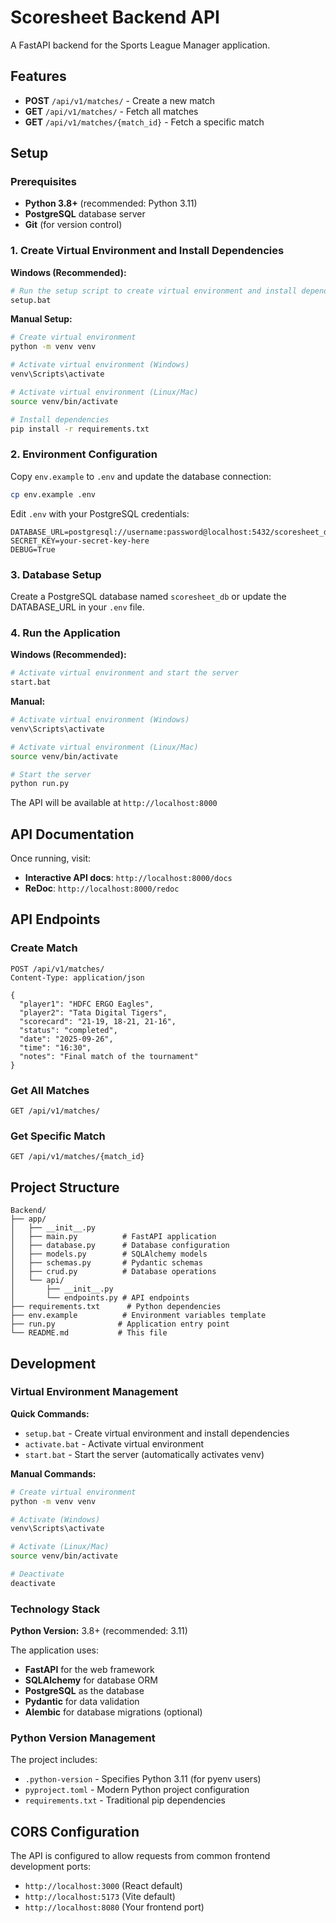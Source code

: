 # Scoresheet Backend API

A FastAPI backend for the Sports League Manager application.

## Features

- **POST** `/api/v1/matches/` - Create a new match
- **GET** `/api/v1/matches/` - Fetch all matches
- **GET** `/api/v1/matches/{match_id}` - Fetch a specific match

## Setup

### Prerequisites

- **Python 3.8+** (recommended: Python 3.11)
- **PostgreSQL** database server
- **Git** (for version control)

### 1. Create Virtual Environment and Install Dependencies

**Windows (Recommended):**
```bash
# Run the setup script to create virtual environment and install dependencies
setup.bat
```

**Manual Setup:**
```bash
# Create virtual environment
python -m venv venv

# Activate virtual environment (Windows)
venv\Scripts\activate

# Activate virtual environment (Linux/Mac)
source venv/bin/activate

# Install dependencies
pip install -r requirements.txt
```

### 2. Environment Configuration

Copy `env.example` to `.env` and update the database connection:

```bash
cp env.example .env
```

Edit `.env` with your PostgreSQL credentials:

```env
DATABASE_URL=postgresql://username:password@localhost:5432/scoresheet_db
SECRET_KEY=your-secret-key-here
DEBUG=True
```

### 3. Database Setup

Create a PostgreSQL database named `scoresheet_db` or update the DATABASE_URL in your `.env` file.

### 4. Run the Application

**Windows (Recommended):**
```bash
# Activate virtual environment and start the server
start.bat
```

**Manual:**
```bash
# Activate virtual environment (Windows)
venv\Scripts\activate

# Activate virtual environment (Linux/Mac)
source venv/bin/activate

# Start the server
python run.py
```

The API will be available at `http://localhost:8000`

## API Documentation

Once running, visit:
- **Interactive API docs**: `http://localhost:8000/docs`
- **ReDoc**: `http://localhost:8000/redoc`

## API Endpoints

### Create Match
```http
POST /api/v1/matches/
Content-Type: application/json

{
  "player1": "HDFC ERGO Eagles",
  "player2": "Tata Digital Tigers",
  "scorecard": "21-19, 18-21, 21-16",
  "status": "completed",
  "date": "2025-09-26",
  "time": "16:30",
  "notes": "Final match of the tournament"
}
```

### Get All Matches
```http
GET /api/v1/matches/
```

### Get Specific Match
```http
GET /api/v1/matches/{match_id}
```

## Project Structure

```
Backend/
├── app/
│   ├── __init__.py
│   ├── main.py          # FastAPI application
│   ├── database.py      # Database configuration
│   ├── models.py        # SQLAlchemy models
│   ├── schemas.py       # Pydantic schemas
│   ├── crud.py          # Database operations
│   └── api/
│       ├── __init__.py
│       └── endpoints.py # API endpoints
├── requirements.txt      # Python dependencies
├── env.example          # Environment variables template
├── run.py              # Application entry point
└── README.md           # This file
```

## Development

### Virtual Environment Management

**Quick Commands:**
- `setup.bat` - Create virtual environment and install dependencies
- `activate.bat` - Activate virtual environment
- `start.bat` - Start the server (automatically activates venv)

**Manual Commands:**
```bash
# Create virtual environment
python -m venv venv

# Activate (Windows)
venv\Scripts\activate

# Activate (Linux/Mac)
source venv/bin/activate

# Deactivate
deactivate
```

### Technology Stack

**Python Version:** 3.8+ (recommended: 3.11)

The application uses:
- **FastAPI** for the web framework
- **SQLAlchemy** for database ORM
- **PostgreSQL** as the database
- **Pydantic** for data validation
- **Alembic** for database migrations (optional)

### Python Version Management

The project includes:
- `.python-version` - Specifies Python 3.11 (for pyenv users)
- `pyproject.toml` - Modern Python project configuration
- `requirements.txt` - Traditional pip dependencies

## CORS Configuration

The API is configured to allow requests from common frontend development ports:
- `http://localhost:3000` (React default)
- `http://localhost:5173` (Vite default)
- `http://localhost:8080` (Your frontend port)
